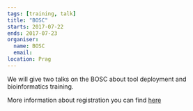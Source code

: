 ```yaml
---
tags: [training, talk]
title: "BOSC"
starts: 2017-07-22
ends: 2017-07-23
organiser:
  name: BOSC
  email: 
location: Prag
---
```


We will give two talks on the BOSC about tool deployment and bioinformatics training. 

More information about registration you can find [here](https://www.open-bio.org/wiki/BOSC_2017_Schedule)